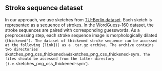 
## Stroke sequence dataset
In our approach, we use sketches from [TU-Berlin dataset](http://cybertron.cg.tu-berlin.de/eitz/projects/classifysketch/). Each sketch is represented as a sequence of strokes. In the WordGuess-160 dataset, the stroke sequences are paired with corresponding guesswords. As a preprocessing step, each stroke sequence image is morphologically dilated (`thickened'). The dataset of thickened stroke sequence can be accessed at the following [link]() as a .tar.gz archive. The archive contains two directories `sketches_png_css_thickened` and `sketches_png_css_thickened-sym` . The files should be accessed from the latter directory (i.e. `sketches_png_css_thickened-sym`).
